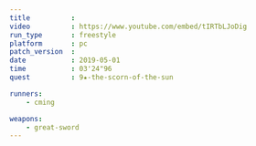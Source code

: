 ```yaml
---
title          :
video          : https://www.youtube.com/embed/tIRTbLJoDig
run_type       : freestyle
platform       : pc
patch_version  :
date           : 2019-05-01
time           : 03'24"96
quest          : 9★-the-scorn-of-the-sun

runners:
    - cming

weapons:
    - great-sword
---
```

